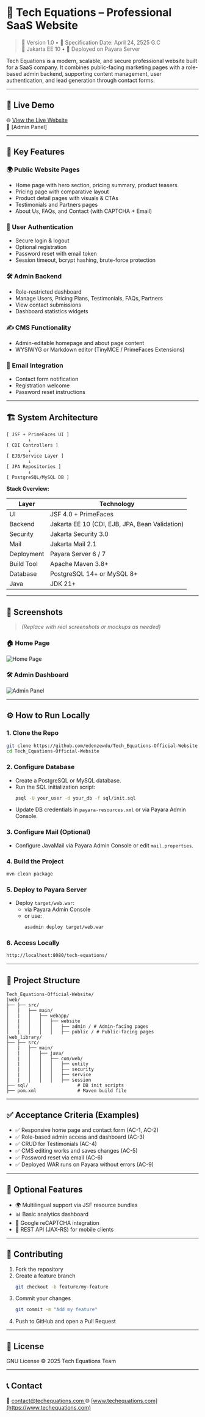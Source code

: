 # 💼 Tech Equations – Professional SaaS Website

> 📅 Version 1.0 • 📄 Specification Date: April 24, 2525 G.C  
> 🎯 Jakarta EE 10 • 🚀 Deployed on Payara Server

Tech Equations is a modern, scalable, and secure professional website built for a SaaS company. It combines public-facing marketing pages with a role-based admin backend, supporting content management, user authentication, and lead generation through contact forms.

---

## 🔗 Live Demo

🌐 [View the Live Website](https://techequations.com/web/)  
🔐 [Admin Panel]

---

## 🧩 Key Features

### 🌍 Public Website Pages
- Home page with hero section, pricing summary, product teasers
- Pricing page with comparative layout
- Product detail pages with visuals & CTAs
- Testimonials and Partners pages
- About Us, FAQs, and Contact (with CAPTCHA + Email)

### 🔐 User Authentication
- Secure login & logout
- Optional registration
- Password reset with email token
- Session timeout, bcrypt hashing, brute-force protection

### 🛠️ Admin Backend
- Role-restricted dashboard
- Manage Users, Pricing Plans, Testimonials, FAQs, Partners
- View contact submissions
- Dashboard statistics widgets

### ✍️ CMS Functionality
- Admin-editable homepage and about page content
- WYSIWYG or Markdown editor (TinyMCE / PrimeFaces Extensions)

### 📧 Email Integration
- Contact form notification
- Registration welcome
- Password reset instructions

---

## 🏗️ System Architecture

```
[ JSF + PrimeFaces UI ]
        ↓
[ CDI Controllers ]
        ↓
[ EJB/Service Layer ]
        ↓
[ JPA Repositories ]
        ↓
[ PostgreSQL/MySQL DB ]
```

**Stack Overview:**

| Layer       | Technology                                     |
|-------------|------------------------------------------------|
| UI          | JSF 4.0 + PrimeFaces                           |
| Backend     | Jakarta EE 10 (CDI, EJB, JPA, Bean Validation) |
| Security    | Jakarta Security 3.0                           |
| Mail        | Jakarta Mail 2.1                               |
| Deployment  | Payara Server 6 / 7                            |
| Build Tool  | Apache Maven 3.8+                              |
| Database    | PostgreSQL 14+ or MySQL 8+                     |
| Java        | JDK 21+                                        |

---

## 🧪 Screenshots

> *(Replace with real screenshots or mockups as needed)*

### 🏠 Home Page  
![Home Page](<Screenshot (3)(1)(1).png>)

### 🛠️ Admin Dashboard  
![Admin Panel]()


---

## ⚙️ How to Run Locally

### 1. Clone the Repo
```bash
git clone https://github.com/edenzewdu/Tech_Equations-Official-Website
cd Tech_Equations-Official-Website
```

### 2. Configure Database
- Create a PostgreSQL or MySQL database.
- Run the SQL initialization script:
  ```bash
  psql -U your_user -d your_db -f sql/init.sql
  ```
- Update DB credentials in `payara-resources.xml` or via Payara Admin Console.

### 3. Configure Mail (Optional)
- Configure JavaMail via Payara Admin Console or edit `mail.properties`.

### 4. Build the Project
```bash
mvn clean package
```

### 5. Deploy to Payara Server
- Deploy `target/web.war`:
  - via Payara Admin Console
  - or use:
    ```bash
    asadmin deploy target/web.war
    ```

### 6. Access Locally
```bash
http://localhost:8080/tech-equations/
```

---

## 📁 Project Structure

```
Tech_Equations-Official-Website/
|web/
├── ├── src/
│   |   ├── main/
│   |   │   ├── webapp/          
│   |   │   │   ├── website          
│   |   │   │   │   ├── admin / # Admin-facing pages    
│   |   │   │   │   ├── public / # Public-facing pages    
|web_library/
├── ├── src/
│   |   ├── main/
│   |   │   ├── java/          
│   |   │   │   ├── com/web/          
│   |   │   │   │   ├── entity     
│   |   │   │   │   ├── security       
│   |   │   │   │   ├── service        
│   |   │   │   │   ├── session        
├── sql/                  # DB init scripts
├── pom.xml               # Maven build file

```

---

## ✅ Acceptance Criteria (Examples)

- ✅ Responsive home page and contact form (AC-1, AC-2)
- ✅ Role-based admin access and dashboard (AC-3)
- ✅ CRUD for Testimonials (AC-4)
- ✅ CMS editing works and saves changes (AC-5)
- ✅ Password reset via email (AC-6)
- ✅ Deployed WAR runs on Payara without errors (AC-9)

---

## 🧩 Optional Features

- 🌍 Multilingual support via JSF resource bundles
- 📊 Basic analytics dashboard
- 🔐 Google reCAPTCHA integration
- 🧱 REST API (JAX-RS) for mobile clients

---

## 🙋 Contributing

1. Fork the repository
2. Create a feature branch  
   ```bash
   git checkout -b feature/my-feature
   ```
3. Commit your changes  
   ```bash
   git commit -m "Add my feature"
   ```
4. Push to GitHub and open a Pull Request

---

## 📜 License

GNU License © 2025 Tech Equations Team

---

## 📞 Contact

📧 [contact@techequations.com  ](https://techequations.com/web/Contact-Us)
🌐 [www.techequations.com](https://www.techequations.com)